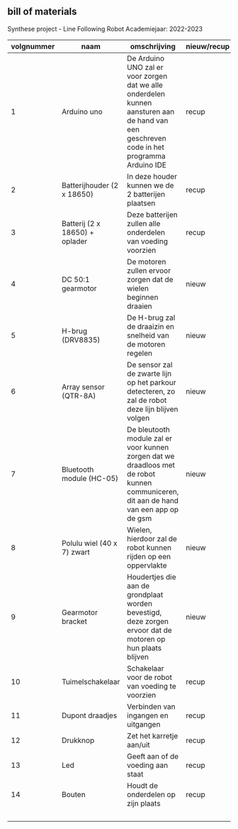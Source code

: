 ## bill of materials
Synthese project - Line Following Robot 
Academiejaar: 2022-2023
<br />

|volgnummer|naam|omschrijving|nieuw/recup|kostprijs/stuk|aantal|subtotaal|
|----------|----|------------|-----------|--------------|------|---------|
|         1|  Arduino uno  |  De Arduino UNO zal er voor zorgen dat we alle onderdelen kunnen aansturen aan de hand van een geschreven code in het programma Arduino IDE          |  recup         |      €0,00        |  1    |  1       |
|2|Batterijhouder (2 x 18650)|In deze houder kunnen we de 2 batterijen plaatsen|recup|€0,00|1|1|
|3|Batterij (2 x 18650) + oplader|Deze batterijen zullen alle onderdelen van voeding voorzien|recup|€0,00|1|1|
|4|DC 50:1 gearmotor|De motoren zullen ervoor zorgen dat de wielen beginnen draaien|nieuw|€18,35|2|€36,70|
|5|H-brug (DRV8835)|De H-brug zal de draaizin en snelheid van de motoren regelen|nieuw|€7,15|1|€7,15|
|6|Array sensor (QTR-8A)|De sensor zal de zwarte lijn op het parkour detecteren, zo zal de robot deze lijn blijven volgen|nieuw|€11,5|1|€11,5|
|7|Bluetooth module (HC-05)|De bleutooth module zal er voor kunnen zorgen dat we draadloos met de robot kunnen communiceren, dit aan de hand van een app op de gsm|nieuw|€6,85|1|€6,85|
|8|Polulu wiel (40 x  7) zwart|Wielen, hierdoor zal de robot kunnen rijden op een oppervlakte|nieuw|€2,48|2|€4,96|
|9|Gearmotor bracket|Houdertjes die aan de grondplaat worden bevestigd, deze zorgen ervoor dat de motoren op hun plaats blijven|nieuw|€1,98|2|€3,96|
|10|Tuimelschakelaar|Schakelaar voor de robot van voeding te voorzien|recup|€0,00|1|€0,00|
|11|Dupont draadjes|Verbinden van ingangen en uitgangen|recup|€0,00|15|€0,00|
|12|Drukknop|Zet het karretje aan/uit|recup|€0,00|1|€0,00|
|13|Led|Geeft aan of de voeding aan staat|recup|€0,00|1|€0,00|
|14|Bouten|Houdt de onderdelen op zijn plaats|recup|€0,00|10|€0,00|
| | | | | |Totaal |€71,10 |
